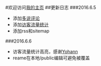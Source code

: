 #欢迎访问[我的主页](http://benja.info/)
##更新日志
###2016.6.5
* 添加[多说评论](http://duoshuo.com/)<br/>
* 添加[访客流量统计](https://violetlove.github.io/2016/03/25/Hexo%E4%BC%98%E5%8C%96%EF%BC%885%EF%BC%89%EF%BC%9A%E6%B7%BB%E5%8A%A0%E7%BD%91%E7%AB%99%E8%AE%BF%E9%97%AE%E7%BB%9F%E8%AE%A1/)<br/>
* 添加rss和sitemap

###2016.6.6
* 访客流量统计高亮，感谢[Yohann](https://violetlove.github.io/)
* reame在本地/public编辑可避免被覆盖
